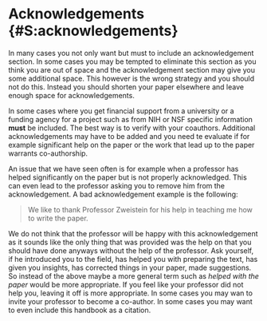 # Acknowledgements {#S:acknowledgements}

In many cases you not only want but must to include an acknowledgement
section. In some cases you may be tempted to eliminate this section as
you think you are out of space and the acknowledgement section may give
you some additional space. This however is the wrong strategy and you
should not do this. Instead you should shorten your paper elsewhere and
leave enough space for acknowledgements.

In some cases where you get financial support from a university or a
funding agency for a project such as from NIH or NSF specific
information **must** be included. The best way is to verify with your
coauthors. Additional acknowledgements may have to be added and you need
te evaluate if for example significant help on the paper or the work
that lead up to the paper warrants co-authorship.

An issue that we have seen often is for example when a professor has
helped significantly on the paper but is not properly acknowledged. This
can even lead to the professor asking you to remove him from the
acknowledgement. A bad acknowledgement example is the following:

> We like to thank Professor Zweistein for his help in teaching me how
> to write the paper.

We do not think that the professor will be happy with this
acknowledgement as it sounds like the only thing that was provided was
the help on that you should have done anyways without the help of the
professor. Ask yourself, if he introduced you to the field, has helped
you with preparing the text, has given you insights, has corrected
things in your paper, made suggestions. So instead of the above maybe
a more general term such as *helped with the paper* would be more
appropriate. If you feel like your professor did not help you, leaving
it off is more appropriate. In some cases you may wan to invite your
professor to become a co-author. In some cases you may want to even
include this handbook as a citation.

